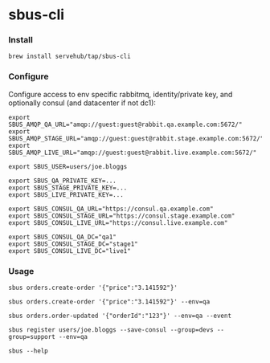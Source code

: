 # sbus-cli


### Install

```
brew install servehub/tap/sbus-cli
```

### Configure

Configure access to env specific rabbitmq, identity/private key, and optionally consul (and datacenter if not dc1):

```shell script
export SBUS_AMQP_QA_URL="amqp://guest:guest@rabbit.qa.example.com:5672/"
export SBUS_AMQP_STAGE_URL="amqp://guest:guest@rabbit.stage.example.com:5672/"
export SBUS_AMQP_LIVE_URL="amqp://guest:guest@rabbit.live.example.com:5672/"

export SBUS_USER=users/joe.bloggs  

export SBUS_QA_PRIVATE_KEY=... 
export SBUS_STAGE_PRIVATE_KEY=... 
export SBUS_LIVE_PRIVATE_KEY=... 

export SBUS_CONSUL_QA_URL="https://consul.qa.example.com" 
export SBUS_CONSUL_STAGE_URL="https://consul.stage.example.com" 
export SBUS_CONSUL_LIVE_URL="https://consul.live.example.com" 

export SBUS_CONSUL_QA_DC="qa1" 
export SBUS_CONSUL_STAGE_DC="stage1" 
export SBUS_CONSUL_LIVE_DC="live1" 
```

### Usage

```shell script
sbus orders.create-order '{"price":"3.141592"}'
```

```shell script
sbus orders.create-order '{"price":"3.141592"}' --env=qa
```

```shell script
sbus orders.order-updated '{"orderId":"123"}' --env=qa --event 
```

```shell script
sbus register users/joe.bloggs --save-consul --group=devs --group=support --env=qa
```

```shell
sbus --help
```
